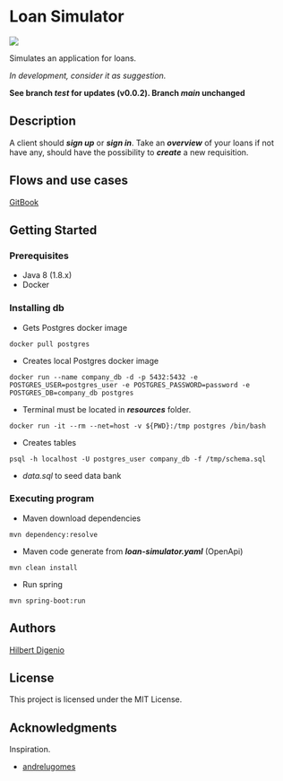 # Loan Simulator
<img src="https://img.shields.io/badge/in%20development-0.0.1-green">

Simulates an application for loans.

_In development, consider it as suggestion._

**See branch _test_ for updates (v0.0.2). Branch _main_ unchanged**

## Description

A client should **_sign up_** or **_sign in_**. Take an **_overview_** of your loans if not have any, should have the possibility
to **_create_** a new requisition.

## Flows and use cases
[GitBook](https://hil-beer-t-git.gitbook.io/loan-simulator/)

## Getting Started

### Prerequisites

* Java 8 (1.8.x)
* Docker

### Installing db

* Gets Postgres docker image
```
docker pull postgres
```

* Creates local Postgres docker image
```
docker run --name company_db -d -p 5432:5432 -e POSTGRES_USER=postgres_user -e POSTGRES_PASSWORD=password -e POSTGRES_DB=company_db postgres
```
* Terminal must be located in _**resources**_ folder.
```
docker run -it --rm --net=host -v ${PWD}:/tmp postgres /bin/bash
```

* Creates tables
```
psql -h localhost -U postgres_user company_db -f /tmp/schema.sql
```

* _data.sql_ to seed data bank

### Executing program

* Maven download dependencies
```
mvn dependency:resolve
```

* Maven code generate from **_loan-simulator.yaml_** (OpenApi)
```
mvn clean install
```
* Run spring
```
mvn spring-boot:run
```

## Authors

[Hilbert Digenio](https://github.com/hil-beer-t)

## License

This project is licensed under the MIT License.

## Acknowledgments

Inspiration.

* [andrelugomes](https://github.com/andrelugomes/digital-innovation-one)